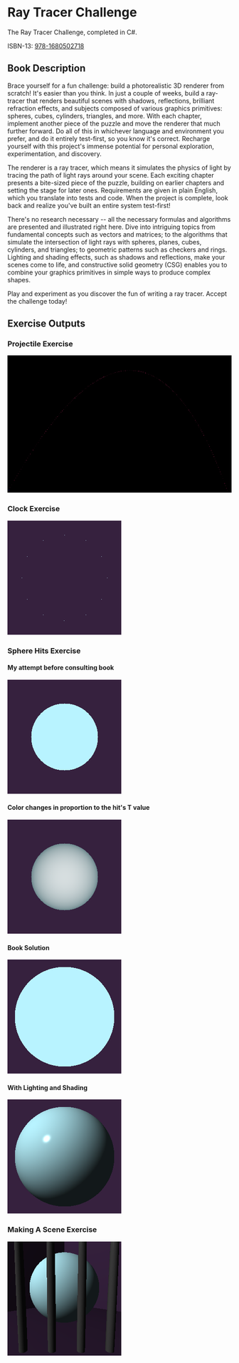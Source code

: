 # Ray Tracer Challenge
The Ray Tracer Challenge, completed in C#.

ISBN-13: [978-1680502718](https://isbnsearch.org/isbn/9781680502718)

## Book Description
Brace yourself for a fun challenge: build a photorealistic 3D renderer from scratch! It's easier than you think. In just a couple of weeks, build a ray-tracer that renders beautiful scenes with shadows, reflections, brilliant refraction effects, and subjects composed of various graphics primitives: spheres, cubes, cylinders, triangles, and more. With each chapter, implement another piece of the puzzle and move the renderer that much further forward. Do all of this in whichever language and environment you prefer, and do it entirely test-first, so you know it's correct. Recharge yourself with this project's immense potential for personal exploration, experimentation, and discovery.

The renderer is a ray tracer, which means it simulates the physics of light by tracing the path of light rays around your scene. Each exciting chapter presents a bite-sized piece of the puzzle, building on earlier chapters and setting the stage for later ones. Requirements are given in plain English, which you translate into tests and code. When the project is complete, look back and realize you've built an entire system test-first!

There's no research necessary -- all the necessary formulas and algorithms are presented and illustrated right here. Dive into intriguing topics from fundamental concepts such as vectors and matrices; to the algorithms that simulate the intersection of light rays with spheres, planes, cubes, cylinders, and triangles; to geometric patterns such as checkers and rings. Lighting and shading effects, such as shadows and reflections, make your scenes come to life, and constructive solid geometry (CSG) enables you to combine your graphics primitives in simple ways to produce complex shapes.

Play and experiment as you discover the fun of writing a ray tracer. Accept the challenge today!

## Exercise Outputs

### Projectile Exercise
![Projectile Exercise output](https://github.com/Ogg-Vorbis/RayTracerChallenge/blob/master/output/ProjectileExercise.png?raw=true)

### Clock Exercise
![Clock Exercise output](https://github.com/Ogg-Vorbis/RayTracerChallenge/blob/master/output/ClockExercise.png?raw=true)

### Sphere Hits Exercise
#### My attempt before consulting book
![Sphere Hit Exercise My Attempt](https://github.com/Ogg-Vorbis/RayTracerChallenge/blob/master/output/SphereHitsExercise-MyAttempt.png?raw=true)
#### Color changes in proportion to the hit's T value
![Sphere Hit Exercise Changing color in proporation to Hit.T](https://github.com/Ogg-Vorbis/RayTracerChallenge/blob/master/output/SphereHitsExercise-ColorChangeToHitT.png?raw=true)
#### Book Solution
![Sphere Hit Exercise Book Solution](https://github.com/Ogg-Vorbis/RayTracerChallenge/blob/master/output/SphereHitsExercise-BookSolution.png?raw=true)
#### With Lighting and Shading
![Sphere Hit Exercise with Lighting and Shading](https://github.com/Ogg-Vorbis/RayTracerChallenge/blob/master/output/SphereHitsWithMaterialExercise.png?raw=true)

### Making A Scene Exercise
![Making A Scene Exercise](https://github.com/Ogg-Vorbis/RayTracerChallenge/blob/master/output/MakingASceneExercise.png?raw=true)
